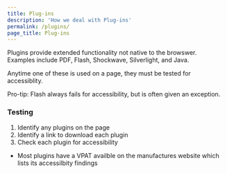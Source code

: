 ```yaml
---
title: Plug-ins
description: 'How we deal with Plug-ins'
permalink: /plugins/
page_title: Plug-ins
---
```

Plugins provide extended functionality not native to the browswer. Examples include PDF, Flash, Shockwave, Silverlight, and Java. 

Anytime one of these is used on a page, they must be tested for accessiblity. 

Pro-tip: Flash always fails for accessibility, but is often given an exception. 

### Testing 

1. Identify any plugins on the page
2. Identify a link to download each plugin
3. Check each plugin for accessibility
  * Most plugins have a VPAT availble on the manufactures website which lists its accessilbity findings

